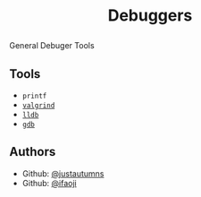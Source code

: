 # <p align="center">Debuggers</p>
  
   General Debuger Tools

## Tools
- `printf`
- [`valgrind`](https://github.com/justautumns/workshop/blob/main/docs/valgrind.md)
- [`lldb`](https://github.com/justautumns/workshop/blob/main/docs/lldb.md)
- [`gdb`](https://github.com/justautumns/workshop/blob/main/docs/gdb.md)

## Authors
- Github: [@justautumns](https://github.com/justautumns)
- Github: [@ifaoji](https://github.com/ifaoji)
